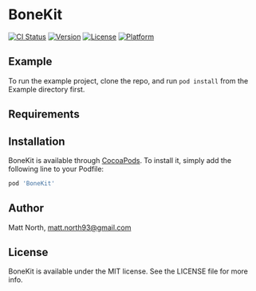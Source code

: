 # BoneKit

[![CI Status](https://www.bitrise.io/app/ce77032df58024d6/status.svg?token=acy_LrpenZc5DaDxLe2yKA&branch=develop)](https://www.bitrise.io/)
[![Version](https://img.shields.io/cocoapods/v/BoneKit.svg?style=flat)](http://cocoapods.org/pods/BoneKit)
[![License](https://img.shields.io/cocoapods/l/BoneKit.svg?style=flat)](http://cocoapods.org/pods/BoneKit)
[![Platform](https://img.shields.io/cocoapods/p/BoneKit.svg?style=flat)](http://cocoapods.org/pods/BoneKit)

## Example

To run the example project, clone the repo, and run `pod install` from the Example directory first.

## Requirements

## Installation

BoneKit is available through [CocoaPods](http://cocoapods.org). To install
it, simply add the following line to your Podfile:

```ruby
pod 'BoneKit'
```

## Author

Matt North, matt.north93@gmail.com

## License

BoneKit is available under the MIT license. See the LICENSE file for more info.


